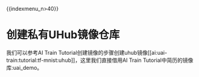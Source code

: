 {{indexmenu_n>40}}
# 创建私有UHub镜像仓库
我们可以参考AI Train Tutorial创建镜像的步骤创建uhub镜像[[ai:uai-train:tutorial:tf-mnist:uhub]]，这里我们直接借用AI Train Tutorial中简历的镜像库:uai\_demo。

